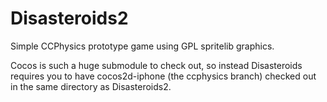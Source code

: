Disasteroids2
=============

Simple CCPhysics prototype game using GPL spritelib graphics.

Cocos is such a huge submodule to check out, so instead Disasteroids requires you to have cocos2d-iphone (the ccphysics branch) checked out in the same directory as Disasteroids2.
